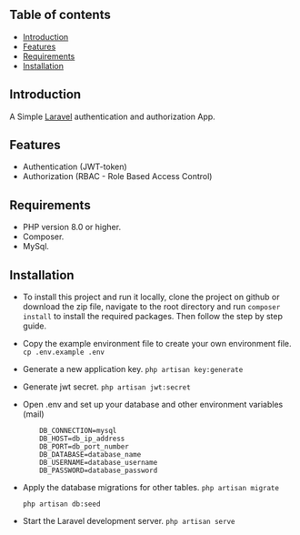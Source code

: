## Table of contents

- [Introduction](#Introduction)
- [Features](#Features)
- [Requirements](#Requirements)
- [Installation](#Installation)

## Introduction

A Simple [Laravel](https://laravel.com) authentication and authorization App.

## Features

- Authentication (JWT-token)
- Authorization (RBAC - Role Based Access Control)

## Requirements

- PHP version 8.0 or higher.
- Composer.
- MySql.


## Installation

- To install this project and run it locally, clone the project on github or download the zip file, navigate to the root directory and run `composer install` to install the required packages. Then follow the step by step guide.

- Copy the example environment file to create your own environment file.
 `cp .env.example .env`

- Generate a new application key.
    `php artisan key:generate`

- Generate jwt secret.
`php artisan jwt:secret`

- Open .env and set up your database and other environment variables (mail)
    ```
        DB_CONNECTION=mysql
        DB_HOST=db_ip_address
        DB_PORT=db_port_number
        DB_DATABASE=database_name
        DB_USERNAME=database_username
        DB_PASSWORD=database_password

    ```

- Apply the database migrations for other tables.
    `php artisan migrate`

    `php artisan db:seed`

- Start the Laravel development server.
    `php artisan serve`





